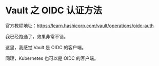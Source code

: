 # Vault 之 OIDC 认证方法

官方教程地址：https://learn.hashicorp.com/vault/operations/oidc-auth

我已经跑通了，效果非常不错。

这里，我感觉 Vault 是 OIDC 的客户端。

同理，Kubernetes 也可以是 OIDC 的客户端。